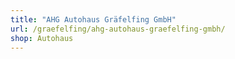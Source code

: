 ```yaml
---
title: "AHG Autohaus Gräfelfing GmbH"
url: /graefelfing/ahg-autohaus-graefelfing-gmbh/
shop: Autohaus
---
```


